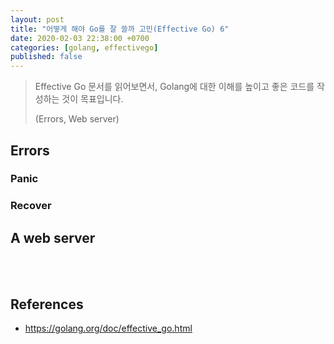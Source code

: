 ```yaml
---
layout: post
title: "어떻게 해야 Go를 잘 쓸까 고민(Effective Go) 6"
date: 2020-02-03 22:38:00 +0700
categories: [golang, effectivego]
published: false
---
```


> Effective Go 문서를 읽어보면서, Golang에 대한 이해를 높이고 좋은 코드를 작성하는 것이 목표입니다.
>
> (Errors, Web server)

## Errors

### Panic

### Recover

## A web server



<br/>

<br/>

## References

* https://golang.org/doc/effective_go.html